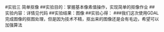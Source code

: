 #实验三 简单抠像
##实验目的：掌握基本像素值操作，实现简单的抠像作业
##实验内容：详情见代码
##实验结果：图像
##实验心得：
###我们这次使用GDAL完成图像的抠图处理，但是因为技术不精，抠出来的图像还是会有毛边，希望可以加强算法
